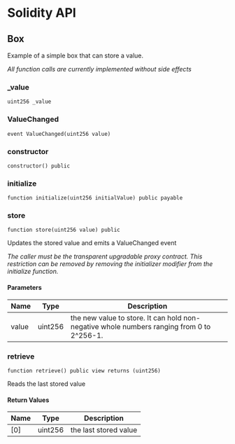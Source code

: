 # Solidity API

## Box

Example of a simple box that can store a value.

_All function calls are currently implemented without side effects_

### _value

```solidity
uint256 _value
```

### ValueChanged

```solidity
event ValueChanged(uint256 value)
```

### constructor

```solidity
constructor() public
```

### initialize

```solidity
function initialize(uint256 initialValue) public payable
```

### store

```solidity
function store(uint256 value) public
```

Updates the stored value and emits a ValueChanged event

_The caller must be the transparent upgradable proxy contract.
This restriction can be removed by removing the initializer modifier from the initialize function._

#### Parameters

| Name | Type | Description |
| ---- | ---- | ----------- |
| value | uint256 | the new value to store. It can hold non-negative whole numbers ranging from 0 to 2^256-1. |

### retrieve

```solidity
function retrieve() public view returns (uint256)
```

Reads the last stored value

#### Return Values

| Name | Type | Description |
| ---- | ---- | ----------- |
| [0] | uint256 | the last stored value |

